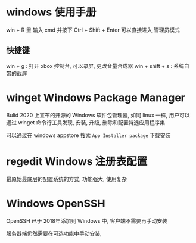 # windows 使用手册



win + R 里 输入 cmd 并按下 Ctrl + Shift + Enter 可以直接进入 管理员模式


## 快捷键 


win + g  : 打开 xbox 控制台, 可以录屏, 更改音量合成器
win + shift + s : 系统自带的截屏


# winget Windows Package Manager

Bulid 2020 上宣布的开源的 Windows 软件包管理器, 如同 linux 一样, 用户可以通过 winget 命令行工具发现, 安装, 升级, 删除和配置特选应用程序集  

可以通过在 windows appstore 搜索 `App Installer package` 下载安装


# regedit Windows 注册表配置

最原始最底层的配置系统的方式, 功能强大, 使用复杂


# Windows OpenSSH

OpenSSH 已于 2018年添加到 Windows 中, 客户端不需要再手动安装  

服务器端仍然需要在可选功能中手动安装, 